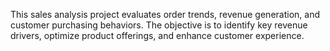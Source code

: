 This sales analysis project evaluates order trends, revenue generation, and customer purchasing behaviors. The objective is to identify key revenue drivers, optimize product offerings, and enhance customer experience.
